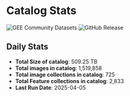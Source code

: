 # Catalog Stats

![GEE Community Datasets](https://img.shields.io/endpoint?url=https://gist.githubusercontent.com/samapriya/34bc0c1280d475d3a69e3b60a706226e/raw/community.json)
![GitHub Release](https://img.shields.io/github/v/release/samapriya/awesome-gee-community-datasets)

## Daily Stats

<!-- START_MARKER -->
* **Total Size of catalog**: 509.25 TB
* **Total images in catalog**: 1,519,858
* **Total image collections in catalog**: 725
* **Total Feature collections in catalog**: 2,833
* **Last Run Date**: 2025-04-05
<!-- END_MARKER -->
